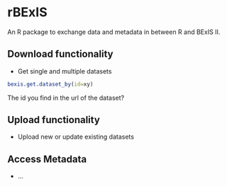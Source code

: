 # rBExIS

An R package to exchange data and metadata in between R and BExIS II.

## Download functionality

* Get single and multiple datasets

```r
bexis.get.dataset_by(id=xy)
```

The id you find in the url of the dataset?

## Upload functionality

* Upload new or update existing datasets

## Access Metadata

* ...

